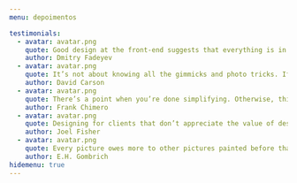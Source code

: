 ```yaml
---
menu: depoimentos

testimonials:
  - avatar: avatar.png
    quote: Good design at the front-end suggests that everything is in order at the back-end, whether or not that is the case.
    author: Dmitry Fadeyev
  - avatar: avatar.png
    quote: It’s not about knowing all the gimmicks and photo tricks. If you haven’t got the eye, no program will give it to you.
    author: David Carson
  - avatar: avatar.png
    quote: There’s a point when you’re done simplifying. Otherwise, things get really complicated.
    author: Frank Chimero     
  - avatar: avatar.png
    quote: Designing for clients that don’t appreciate the value of design is like buying new tires for a rental car.
    author: Joel Fisher  
  - avatar: avatar.png
    quote: Every picture owes more to other pictures painted before than it owes to nature.
    author: E.H. Gombrich  
hidemenu: true
---
```

